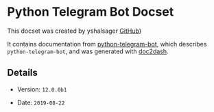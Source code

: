 Python Telegram Bot Docset
=======================

This docset was created by yshalsager [GitHub](https://github.com/yshalsager))

It contains documentation from [python-telegram-bot](https://python-telegram-bot.readthedocs.io), which describes `python-telegram-bot`, and was generated with [doc2dash](https://github.com/hynek/doc2dash).

## Details

- Version: `12.0.0b1`

- Date: `2019-08-22`

